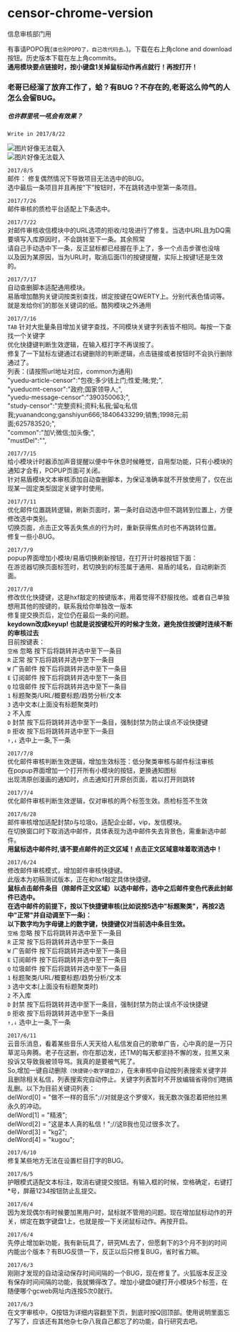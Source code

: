 # censor-chrome-version
信息审核部门用



有事请POPO我(`谁也别POPO了，自己改代码去。`)。下载在右上角clone and download按钮。历史版本下载在左上角commits。<br>
**通用模块要点链接时，按小键盘1关掉鼠标动作再点就行！再按打开！**<br>

### 老哥已经溜了放弃工作了，蛤？有BUG？不存在的,老哥这么帅气的人怎么会留BUG。<br>
##### 也许群里吼一吼会有效果？
`Write in 2017/8/22`<br>

![图片好像无法载入](https://github.com/coffeeBreaksama/censor-chrome-version/raw/master/images/menxin.jpg)<br>
![图片好像无法载入](https://github.com/coffeeBreaksama/censor-chrome-version/raw/master/images/googlea.png)<br>

`2017/8/5`<br>
邮件：
修复偶然情况下导致项目无法选中的BUG。<br>
选中最后一条项目并且再按“下”按钮时，不在跳转选中至第一条项目。<br>

`2017/7/26`<br>
邮件审核的质检平台适配上下条选中。<br>


`2017/7/22`<br>
对邮件审核收信模块中的URL选项的拒收/垃圾进行了修复。当选中URL且为DQ需要填写入库原因时，不会跳转至下一条。其余照常<br>
请自己手动选中下一条，反正鼠标都已经握在手上了，多一个点击步骤也没啥<br>
以及因为某原因，当为URL时，取消后面(1)的按键提醒，实际上按键1还是生效的。<br>

`2017/7/17`<br>
自动查删脚本适配通用模块。<br>
易盾增加酷狗关键词按类别查找，绑定按键在QWERTY上。分别代表色情词等。就是发给你们的那张关键词的纸。酷狗模块之外通用<br>


`2017/7/16`<br>
`TAB` 针对大批量条目增加关键字查找，不同模块关键字列表皆不相同。每按一下查找一个关键字<br>
优化快捷键判断生效逻辑，在输入框打字不再误按了。<br>
修复了一下鼠标左键通过右键删除的判断逻辑，点击链接或者按钮时不会执行删除通过了。<br>
列表：(请按照url地址对应，common为通用)<br>
	"yuedu-article-censor":"包夜;多少钱上门;性爱;赌;党;",<br>
	"yueducmt-censor":"政府;国家领导人;",<br>
	"yuedu-message-censor":"390350063;",<br>
	"study-censor":"完整资料;资料;私我;留q;私信我;yuanandcong;ganshiyun666;18406433299;销售;1998元;前面;625783520;",<br>
	"common":"加V;微信;加头像;",<br>
	"mustDel":"",<br>


`2017/7/15`<br>
给小模块计时器添加声音提醒以便中午休息时候睡觉，自用型功能，只有小模块的通知才会有，POPUP页面可关闭。<br>
针对易盾模块文本审核添加自动查删脚本，为保证准确率就不开放使用了，仅在出现某一固定类型固定关键字时使用。<br>

`2017/7/11`<br>
优化邮件位置跳转逻辑，刷新页面时，第一条时自动选中但不跳转到位置上，方便修改选中类别。<br>
切换页面，点击正文等丢失焦点的行为时，重新获得焦点时也不再跳转位置。<br>
修复一些小BUG。<br>

`2017/7/9`<br>
popup界面增加小模块/易盾切换刷新按钮，在打开计时器按钮下面：<br>
在游览器切换页面标签时，若切换到的标签属于通用、易盾的域名，自动刷新页面。<br>

`2017/7/8`<br>
修改优化快捷键，这是hxf敲定的按键版本，用着觉得不舒服找他。或者自己单独想用其他的按键的，联系我给你单独改一版本<br>
修复提交换页后，定位仍在最后一条的问题。<br>
**keydown改成keyup! 也就是说按键松开的时候才生效，避免按住按键时连续不断的审核过去**<br>
目前按键表：<br>
`空格`   忽略 按下后将跳转并选中至下一条目<br>
`R`   正常 按下后将跳转并选中至下一条目<br>
`W`   广告邮件 按下后将跳转并选中至下一条目<br>
`E`   订阅邮件 按下后将跳转并选中至下一条目<br>
`Q`   垃圾邮件 按下后将跳转并选中至下一条目<br>
`1` 标题聚类/URL/概要标题/趋势分析/文本 <br>
`3` 选中文本(上面没有标题聚类时)<br>
`2` 不入库<br>
`D`   封禁 按下后将跳转并选中至下一条目，强制封禁为防止误点不设快捷键<br>
`D`   拒收 按下后将跳转并选中至下一条目<br>
`↑,↓` 选中上一条,下一条<br>

`2017/7/8`<br>
优化邮件审核判断生效逻辑，增加生效标签：低分聚类审核与邮件标注审核<br>
在popup界面增加一个打开所有小模块的按钮，更换通知图标<br>
出现清原创漫画的通知时，点击通知打开原创页面，若以打开则跳转<br>

`2017/7/4`<br>
优化邮件审核判断生效逻辑，仅对审核的两个标签生效。质检标签不生效<br>

`2017/6/28`<br>
邮件审核增加适配封禁`D`与垃圾`Q`，适配企业邮，vip，发信模块。<br>
在切换窗口时下取消选中邮件，具体表现为选中邮件失去背景色，需重新选中邮件。<br>
**用鼠标选中邮件时,请不要点邮件的正文区域！点击正文区域意味着取消选中！**<br>


`2017/6/24`<br>
修改邮件审核模式，增加邮件审核快捷键。<br>
此版本为初稿测试版本，正在和hxf敲定具体快捷键。<br>
**鼠标点击邮件条目（除邮件正文区域）以选中邮件，选中之后邮件变色代表此封邮件已选中。<br>
在选中邮件的前提下，按以下快捷键审核(比如说按5选中"标题聚类"，再按2选中"正常"并自动调至下一条)：<br>
以下数字均为字母键上的数字键，快捷键仅对当前选中条目生效。**<br>
`空格`   忽略 按下后将跳转并选中至下一条目<br>
`R`   正常 按下后将跳转并选中至下一条目<br>
`W`   广告邮件 按下后将跳转并选中至下一条目<br>
`E`   订阅邮件 按下后将跳转并选中至下一条目<br>
`Q`   垃圾邮件 按下后将跳转并选中至下一条目<br>
`1` 标题聚类/URL/概要标题/趋势分析/文本 <br>
`3` 选中文本(上面没有标题聚类时)<br>
`2` 不入库<br>
`D`   封禁 按下后将跳转并选中至下一条目，强制封禁为防止误点不设快捷键<br>
`D`   拒收 按下后将跳转并选中至下一条目<br>
`↑,↓` 选中上一条,下一条




`2017/6/11`<br>
云音乐消息，看着某些音乐人天天给人私信发自己的歌单广告，心中真的是一万只草泥马奔腾。老子在这删，你在那边发，还TM的每天都坚持不懈的发，拉黑又来投诉又导致我被领导骂。我真的是要被气死了。<br>
So,增加一键自动删除`（快捷键小数字键盘2）`，在未审核中自动按列表搜索关键字并且删除相关私信，列表搜索完自动停止。关键字列表暂时不开放编辑省得你们瞎搞乱删。以下为目前关键词列表：<br>
	delWord[0] = "做不一样的音乐";//对就是这个罗傻X，我无数次强忍着把他拉黑永久的冲动。<br>
	delWord[1] = "精液";<br>
	delWord[2] = "这是本人真的私信！";//这B我也见过很多次了。<br>
	delWord[3] = "kg2";<br>
	delWord[4] = "kugou";<br>

`2017/6/10`<br>
修复某些地方无法在设置栏目打字的BUG。

`2017/6/5`<br>
护眼模式适配文本标注，取消右键提交按钮。有输入框的时候，空格确定，右键打*号，屏蔽1234按钮防止乱提交。

`2017/6/4`<br>
因为发现偶尔有时候要加黑用户时，鼠标就不管用的问题。现在增加鼠标动作的开关，绑定在数字键盘1上，也就是按一下关闭鼠标动作。再按开启。 

`2017/6/4`<br>
先停止增加新功能，我有新玩具了，研究ML去了，但愿剩下的3个月不到的时间内能出个版本？有BUG反馈一下，反正以后只修复BUG，省时省力嘛。

`2017/6/3`<br>
刚刚才发现的自动滚动保存时间间隔的一个BUG，现在修复了。火狐版本反正没有保存时间间隔的功能，我就懒得改了。增加小键盘0键打开小模块5个标签，在随便哪个gcweb网址内连按5次0就行。

`2017/6/3`<br>
在文字审核中，Q按钮为详细内容翻至下页，到底时按Q回顶部。使用说明里面忘了写了，应该还有其他杂七杂八我自己都忘了的功能，自行研究去吧。
